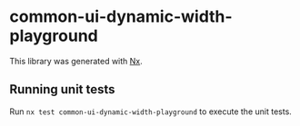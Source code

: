 # common-ui-dynamic-width-playground

This library was generated with [Nx](https://nx.dev).

## Running unit tests

Run `nx test common-ui-dynamic-width-playground` to execute the unit tests.
